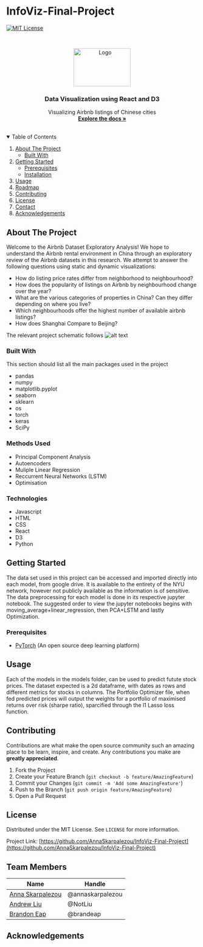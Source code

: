 # InfoViz-Final-Project

[![MIT License][license-shield]][license-url]




<!-- PROJECT LOGO -->
<br />
<p align="center">
  <a href="https://github.com/othneildrew/Best-README-Template">
    <img src="https://github.com/AnnaSkarpalezou/Portfolio-Optimization-using-Machine-Learning/blob/main/Pictures/unnamed.png" alt="Logo" width="150" height="100">
  </a>

  <h3 align="center">Data Visualization using React and D3</h3>

  <p align="center">
    Visualizing Airbnb listings of Chinese cities
    <br />
    <a href=https://github.com/AnnaSkarpalezou/Portfolio-Optimization-using-Machine-Learning><strong>Explore the docs »</strong></a>
    <br />
    <br />
  </p>
</p>



<!-- TABLE OF CONTENTS -->
<details open="open">
  <summary>Table of Contents</summary>
  <ol>
    <li>
      <a href="#about-the-project">About The Project</a>
      <ul>
        <li><a href="#built-with">Built With</a></li>
      </ul>
    </li>
    <li>
      <a href="#getting-started">Getting Started</a>
      <ul>
        <li><a href="#prerequisites">Prerequisites</a></li>
        <li><a href="#installation">Installation</a></li>
      </ul>
    </li>
    <li><a href="#usage">Usage</a></li>
    <li><a href="#roadmap">Roadmap</a></li>
    <li><a href="#contributing">Contributing</a></li>
    <li><a href="#license">License</a></li>
    <li><a href="#contact">Contact</a></li>
    <li><a href="#acknowledgements">Acknowledgements</a></li>
  </ol>
</details>



<!-- ABOUT THE PROJECT -->
## About The Project

Welcome to the Airbnb Dataset Exploratory Analysis! We hope to understand the Airbnb rental environment in China through an exploratory review of the Airbnb datasets in this research. We attempt to answer the following questions using static and dynamic visualizations:

* How do listing price rates differ from neighborhood to neighbourhood?
* How does the popularity of listings on Airbnb by neighbourhood change over the year?
* What are the various categories of properties in China? Can they differ depending on where you live?
* Which neighbourhoods offer the highest number of available airbnb listings?
* How does Shanghai Compare to Beijing?

The relevant project schematic follows
![alt text](https://github.com/AnnaSkarpalezou/Portfolio-Optimization-using-Machine-Learning/blob/main/Pictures/Model%20Architecture-2.jpeg)

### Built With

This section should list all the main packages used in the project 
* pandas
* numpy
* matplotlib.pyplot 
* seaborn
* sklearn
* os
* torch
* keras
* SciPy

### Methods Used
* Principal Component Analysis
* Autoencoders
* Muliple Linear Regression
* Reccurrent Neural Networks (LSTM)
* Optimisation

### Technologies
* Javascript
* HTML
* CSS
* React
* D3
* Python

<!-- GETTING STARTED -->
## Getting Started

The data set used in this project can be accessed and imported directly into each model, from google drive. It is available to the entirety of the NYU network, however not publicly available as the information is of sensitive. The data preprocessing for each model is done in its respective jupyter notebook. The suggested order to view the jupyter notebooks begins with moving_average+linear_regression, then PCA+LSTM and lastly Optimization. 

### Prerequisites

- [PyTorch](https://pytorch.org/) (An open source deep learning platform) 


<!-- USAGE EXAMPLES -->
## Usage

Each of the models in the models folder, can be used to predict futute stock prices. The dataset expected is a 2d dataframe, with dates as rows and different metrics for stocks in columns. The Portfolio Optimizer file, when fed predicted prices will output the weights for a portfolio of maximised returns over risk (sharpe ratio), sparcified through the l1 Lasso loss function.


<!-- CONTRIBUTING -->
## Contributing

Contributions are what make the open source community such an amazing place to be learn, inspire, and create. Any contributions you make are **greatly appreciated**.

1. Fork the Project
2. Create your Feature Branch (`git checkout -b feature/AmazingFeature`)
3. Commit your Changes (`git commit -m 'Add some AmazingFeature'`)
4. Push to the Branch (`git push origin feature/AmazingFeature`)
5. Open a Pull Request



<!-- LICENSE -->
## License

Distributed under the MIT License. See `LICENSE` for more information.

<!-- CONTACT -->

Project Link: [https://github.com/AnnaSkarpalezou/InfoViz-Final-Project](https://github.com/AnnaSkarpalezou/InfoViz-Final-Project)

## Team Members

|Name     |  Handle   | 
|---------|-----------------|
|[Anna Skarpalezou](https://github.com/AnnaSkarpalezou)| @annaskarpalezou       |
|[Andrew Liu](https://github.com/NotLiu)| @NotLiu        |
|[Brandon Eap](https://github.com/brandeap) |     @brandeap  |

<!-- ACKNOWLEDGEMENTS -->
## Acknowledgements





<!-- MARKDOWN LINKS & IMAGES -->
<!-- https://www.markdownguide.org/basic-syntax/#reference-style-links -->

[license-shield]: https://img.shields.io/github/license/othneildrew/Best-README-Template.svg?style=for-the-badge
[license-url]: https://opensource.org/licenses/MIT
[linkedin-shield]: https://img.shields.io/badge/-LinkedIn-black.svg?style=for-the-badge&logo=linkedin&colorB=555
[linkedin-url]: https://linkedin.com/in/othneildrew
[product-screenshot]: images/screenshot.png






